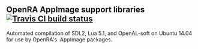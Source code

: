 ## OpenRA AppImage support libraries [![Travis CI build status](https://travis-ci.org/OpenRA/AppImageSupport.svg?branch=master)](https://travis-ci.org/OpenRA/AppImageSupport)

Automated compilation of SDL2, Lua 5.1, and OpenAL-soft on Ubuntu 14.04 for use by OpenRA's .AppImage packages.